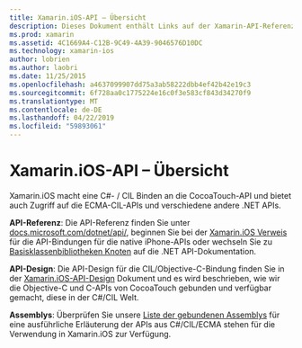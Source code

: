 ```yaml
---
title: Xamarin.iOS-API – Übersicht
description: Dieses Dokument enthält Links auf der Xamarin-API-Referenzdokumentation, eine Anleitung, die beschreibt, die Xamarin.iOS-API-Entwurf und eine Liste der Assemblys, die für die Verwendung in Xamarin-Entwicklung verfügbar sind.
ms.prod: xamarin
ms.assetid: 4C1669A4-C12B-9C49-4A39-9046576D10DC
ms.technology: xamarin-ios
author: lobrien
ms.author: laobri
ms.date: 11/25/2015
ms.openlocfilehash: a4637099907dd75a3ab58222dbb4ef42b42e19c3
ms.sourcegitcommit: 6f728aa0c1775224e16c0f3e583cf843d34270f9
ms.translationtype: MT
ms.contentlocale: de-DE
ms.lasthandoff: 04/22/2019
ms.locfileid: "59893061"
---
```

# <a name="xamarinios-api-overview"></a>Xamarin.iOS-API – Übersicht

Xamarin.iOS macht eine C#- / CIL Binden an die CocoaTouch-API und bietet auch Zugriff auf die ECMA-CIL-APIs und verschiedene andere .NET APIs.

 **API-Referenz**: Die API-Referenz finden Sie unter [docs.microsoft.com/dotnet/api/](https://docs.microsoft.com/dotnet/api/), beginnen Sie bei der [Xamarin.iOS Verweis](https://docs.microsoft.com/dotnet/api/?view=xamarin-ios-sdk-12) für die API-Bindungen für die native iPhone-APIs oder wechseln Sie zu [Basisklassenbibliotheken Knoten](https://docs.microsoft.com/dotnet/api/?view=xamarinios-10.8) auf die .NET API-Dokumentation.

 **API-Design**: Die API-Design für die CIL/Objective-C-Bindung finden Sie in der [Xamarin.iOS-API-Design](~/ios/internals/api-design/index.md) Dokument und es wird beschrieben, wie wir die Objective-C und C-APIs von CocoaTouch gebunden und verfügbar gemacht, diese in der C#/CIL Welt.

 **Assemblys**: Überprüfen Sie unsere [Liste der gebundenen Assemblys](~/cross-platform/internals/available-assemblies.md) für eine ausführliche Erläuterung der APIs aus C#/CIL/ECMA stehen für die Verwendung in Xamarin.iOS zur Verfügung.
